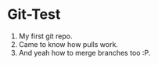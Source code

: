 # Git-Test
1. My first git repo.
2. Came to know how pulls work.
3. And yeah how to merge branches too :P.
